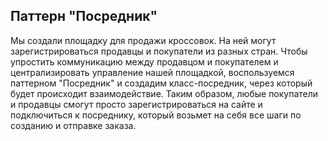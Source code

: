 ## Паттерн "Посредник"

Мы создали площадку для продажи кроссовок. На ней могут зарегистрироваться продавцы и покупатели из разных стран. Чтобы упростить коммуникацию между продавцом и покупателем и централизировать управление нашей площадкой, воспользуемся паттерном "Посредник" и создадим класс-посредник, через который будет происходит взаимодействие. Таким образом, любые покупатели и продавцы смогут просто зарегистрироваться на сайте и подключиться к посреднику, который возьмет на себя все шаги по созданию и отправке заказа.